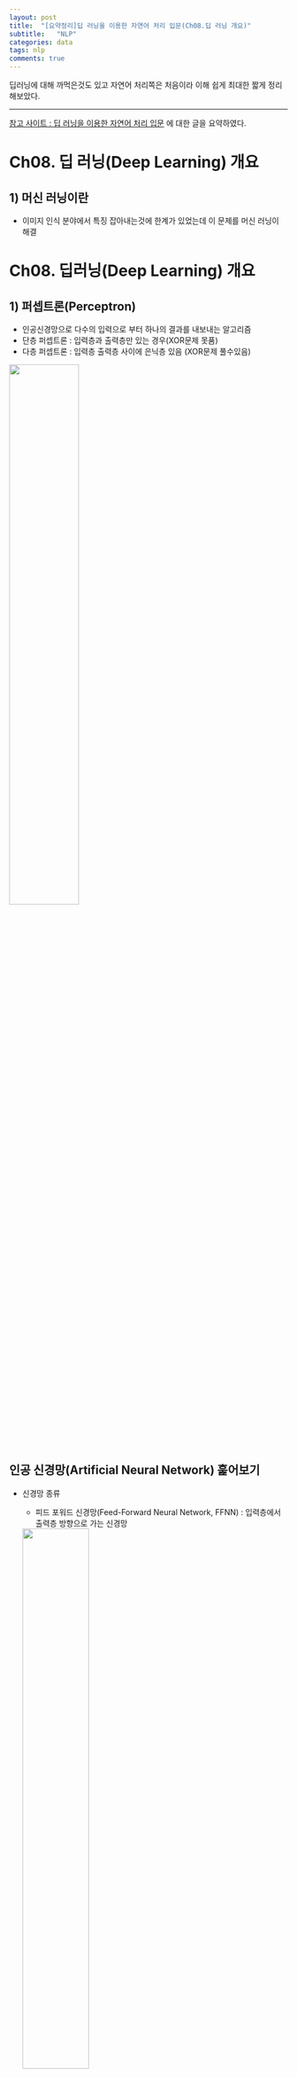 ```yaml
---
layout: post
title:  "[요약정리]딥 러닝을 이용한 자연어 처리 입문(Ch08.딥 러닝 개요)"
subtitle:   "NLP"
categories: data
tags: nlp
comments: true
---
```

딥러닝에 대해 까먹은것도 있고 자연어 처리쪽은 처음이라 이해 쉽게 최대한 짧게 정리해보았다.  

---

[참고 사이트 : 딥 러닝을 이용한 자연어 처리 입문](https://wikidocs.net/22882) 에 대한 글을 요약하였다. 

# Ch08. 딥 러닝(Deep Learning) 개요

## 1) 머신 러닝이란
- 이미지 인식 분야에서 특징 잡아내는것에 한계가 있었는데 이 문제를 머신 러닝이 해결

# Ch08. 딥러닝(Deep Learning) 개요

## 1) 퍼셉트론(Perceptron)
- 인공신경망으로 다수의 입력으로 부터 하나의 결과를 내보내는 알고리즘
- 단층 퍼셉트론 : 입력층과 출력층만 있는 경우(XOR문제 못품)
- 다층 퍼셉트론 : 입력층 출력층 사이에 은닉층 있음 (XOR문제 풀수있음)
<img src="https://wikidocs.net/images/page/24958/perceptron_4image.jpg" width="50%">

## 인공 신경망(Artificial Neural Network) 훑어보기
- 신경망 종류
    - 피드 포워드 신경망(Feed-Forward Neural Network, FFNN) : 입력층에서 출력층 방향으로 가는 신경망
    <img src="https://wikidocs.net/images/page/24987/mlp_final.PNG" width="50%"> 
    
    - 순환 신경망(Recurrent Neural Network, RNN) : 은닉층의 출력이 다른 은닉층으로 가는 신경망
    <img src="https://wikidocs.net/images/page/24987/rnn_final.PNG" width="50%"> 

- 전결합층(Fully-Connected Layer, FC, Dense Layer)
: 모든 뉴런이 이전 층의 모든 뉴런과 연결되어 있는 층을 전결합층이라고 한다. 밀집층이라고도 한다.

- 활성화 함수(Activation Function) : 출력값을 결정하는 함수
<img src="https://wikidocs.net/images/page/24987/activation_function_final.PNG" width="50%">

- 활성화 함수 특징 : 비선형 함수여야 한다. y = kx에서 k만 제곱한 꼴 밖에 안되니까

- 활성화 함수 종류
    - 계단 함수
    <img src="https://wikidocs.net/images/page/24987/step_function.PNG" width="50%">

    - 시그모이드 (기울기 소실 중요)
    : 역전파 과정에서 0에 가까운 기울기가 곱해지면 기울기 소실(Vanishing Gradient) 일어남
    그러므로 시그모이드 함수는 은닉층에 쓰지 않음
    <img src="https://wikidocs.net/images/page/60683/%EC%8B%9C%EA%B7%B8%EB%AA%A8%EC%9D%B4%EB%93%9C%ED%95%A8%EC%88%982.PNG" width="50%">
    <img src="https://wikidocs.net/images/page/60683/%EA%B8%B0%EC%9A%B8%EA%B8%B0_%EC%86%8C%EC%8B%A4.png" width="50%">

    - 하이퍼볼릭탄젠트 함수
    : y가 -1과 1 사이여서 반환값이 시그모이드 함수보다는 기울기 소실이 적은편
    <img src="https://wikidocs.net/images/page/60683/%ED%95%98%EC%9D%B4%ED%8D%BC%EB%B3%BC%EB%A6%AD%ED%83%84%EC%A0%A0%ED%8A%B8.PNG" width="50%">

    - 렐루 함수(ReLU)
    : 깊은 신경망에 잘 작동 / 연산이 필요없어서 속도 빠름 / 입력값이 음수면 기울기도 0이라 회생 불가(그래서 리키 렐루 씀)
    <img src="https://wikidocs.net/images/page/60683/%EB%A0%90%EB%A3%A8%ED%95%A8%EC%88%98.PNG" width="50%">

    - 리키 렐루(Leaky ReLU)
    : 입력값이 음수면 기울기도 0이라 회생 불가여서 씀
    <img src="https://wikidocs.net/images/page/60683/%EB%A6%AC%ED%82%A4%EB%A0%90%EB%A3%A8.PNG" width="50%">

    - 소프트맥스 함수(Softmax Function)
    : 은닉층에 ReLU쓰는게 일반적이지만 시그모이드나 소프트맥스 안쓰는것은 아님.
    분류 문제에서는 로지스틱 회귀와 소프트맥스 회귀를 출력층에 적용해서 사용
    <img src="https://wikidocs.net/images/page/60683/%EC%86%8C%ED%94%84%ED%8A%B8%EB%A7%A5%EC%8A%A4.PNG" width="50%">

## 3) 딥러닝의 학습방법
- 순전파(Foward Propagation) : 입력층에서 출력층 방향으로 가는 과정
- 손실 함수(Loss Function) : 실제값 예측값 차이
    - MSE : 오차제곱 평균
    - 크로스 엔트로피(Cross-Entropy)
- 옵티마이저(Optimizer) : 손실 함수 줄여가면서 학습하는데 배치(가중치 조정에 사용되는 데이터량)가 중요한 개념
    - 배치 경사 하강법(Batch Gradient Descent) : 한번에 에포크에 모든 매개변수 업데이트 한번 수행(오래걸림)
    - 확률적 경사 하강법(Stochastic Gradient Descent, SGD) : 랜덤으로 적은 데이터 사용
    <img src="https://wikidocs.net/images/page/24987/%EA%B2%BD%EC%82%AC%ED%95%98%EA%B0%95%EB%B2%95SGD.PNG" width="50%">
    - 미니 배치 경사 하강법(Mini-Batch Gradient Descent) : 정해진 양에 대해서만 사용
    - 모멘텀(Momentum) : 공 떨어질때 관성의 힘으로 다른 언덕을 넘는 느낌
    <img src="https://wikidocs.net/images/page/24987/%EB%A1%9C%EC%BB%AC%EB%AF%B8%EB%8B%88%EB%A9%88.PNG" width="50%">
    - 아다그라드(Adagrad) : 변화가 많은 매개변수는 학습률 작게하고 변화가 적은 매개변수는 학습률 높게 설정
    - 알엠에스프롭(RMSprop) : 아다그라드가 학습률이 너무 지나치게 떨어지는 거 막음
    - 아담(Adam) : 알엠에스프롭하고 모멘텀 합친듯한 방법

- 에포크와 배치 크기, 이터레이션
    - 에포크 : 순전파 갔다가 역전파 한번 간 그 상태
    - 배치 : 부분 집합안에 수
    - 이터레이션 : 1에포크 끝낼때 필요한 배치의 수 (부분 집합의 수)

<img src="https://wikidocs.net/images/page/36033/batchandepochiteration.PNG" width="50%">

- 역전파 : 옵티마이저로 가중치 업데이트

## 4) 과적합(Overfiitting)을 막는 방법
- 데이터 수 늘리기
- 모델 복잡도 줄이기
- 가중치 규제(Regularization) 적용 : λ는 규제의 강도 하이퍼파라미터로 이게 크면 규제를 위해 항들을 작게 만드는 게 우선적이라고 보면됨. (기존 비용함수+가중치규제 식이라고 보면됨)
    - L1 규제 : 가중치들의 절대값 합계를 비용 함수에 추가
    - L2 규제 : 가중치들의 제곱 합계를 비용 함수에 추가
- 드롭아웃(Dropout) : 신경망 일부를 사용하지 않는 방법. 0.5면 절반을 안쓴다는 얘기, 신경망 학습에만 쓰고 예측시에는 사용하지 않는것이 일반적

## 5) 기울기 소실(Gradient Vanishing)과 폭주(Exploding)
: 역전파에서 기울기가 작아지는 형태 혹은 너무 커서 발산되는 형태가 있을것임

- 기울기 소실 폭주 막는법
    - ReLU 사용하기
    - 그래디언트 클리핑(Gradient Clipping) : 기울기 폭주 막기위해 임계값을 정해놓음. RNN에서 유용
    - 가중치 초기화(Weight initialization) : 초기값을 무엇으로 설정하느냐에 따라 모델 훈련이 달라짐
        - 세이비어 초기화(Xavier Initialization) : 이전층 뉴런 개수와 다음층 뉴런 개수로 계산
        - He 초기화(He initialization) : 이전층 뉴런 개수만으로 계산
    - 배치 정규화(Batch Normalization)
        - 내부 공변량 변화(Internal Covariate Shift) : 층마다 입력 데이터 분포가 달라짐
        - 배치 정규화(Batch Normalization) : 배치 단위로 정규화
        - 배치 정규화의 한계 : 미니 배치 크기에 의존적(배치크기 1로하면 분산 0), RNN 적용 힘듬(시점 마다 다른 통계치를 가져서)
    - 층 정규화 : 배치 정규화는 하나의 피쳐에 대한 데이터를 정규화 한다면 층 정규화는 obs당 정규화

## 6) 케라스 훑어보기 (순서)
1. 전처리
    - 단어 토큰화
    - 패딩해서 길이 맞추기
2. 워드 임베딩 : 저차원 임베딩 벡터로 만든다. 원핫벡터는 너무 고차원이니까 
3. 모델링 : 모델 층 쌓는다. 활성화함수(ex. sigmoid)을 고른다.
4. 컴파일과 훈련
    - 컴파일 : 손실함수(ex.MSE), 최적화 방법(손실함수 줄여가는 방법 ex.rmsprop), 메트릭함수(ex.acc정확도) 선택해서 
    - 훈련 : 에포크와 배치 사이즈 정하기, 검증 데이터를 따로 할지 or 트레인데이터에서 떼어 올지 선택, verbose = 사용해서 훈련 진행바 보여줄지 등등
5. 평가(Evaluation)와 예측(Prediction)
    - 평가 : evaluate()로 정확도 평가
    - 예측 : predict()로 예측
6. 모델의 저장과 로드
    - 저장 : save()로 신경망 모델을 hdf5파일에 저장
    - 로드 : load()로 모델 불러오기
7. 함수형 API(functional API)
    - 복잡한 모델을 설계하려면 써야됨
    - 입력데이터 크기를 인자로 입력층에 정의해줘야하는게 이전 케라스 방법(sequential API)과 다른점

## 7) 다층 퍼셉트론(MultiLayer Perceptron, MLP)으로 텍스트 분류하기
- 피드 포워드 신경망이 가장 기본적인 형태

## 8) 피드 포워드 신경망 언어 모델(Neural Network Language Model, NNLM)
- 기존의 N-gram 언어 모델의 한계가 있었음
- 단어의 의미적 유사성 : 워드 임베딩으로 단어간 유사도 반영한 벡터를 만듬
- 수많은 문장에서의 유사한 목적으로 사용되는 단어들은 결국 유사한 임베딩 벡터값을 얻게됨. 그래서 훈련이 끝나면 다음 단어 예측 과정에서도 훈련 코퍼스에 없었던 단어 스퀀스라고 하더라도 다음 단어 선택 가능 
- 이점 : 밀집벡터(dense vector)를 사용해서 단어 유사도를 표현할 수 있었고, 더 이상 모든 n-gram을 저장할 필요가 없어서 저장 공간 이점을 가짐
- 한계 : NNLM도 n-gram과 마찬가지로 정해진 n개의 단어만 참고, 문장길이가 다 달라서 처리 필요
